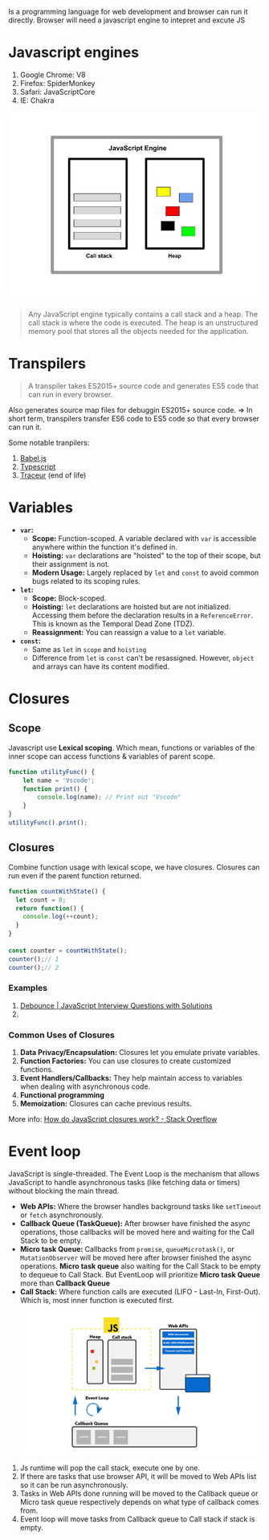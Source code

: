 Is a programming language for web development and browser can run it directly. 
Browser will need a javascript engine to intepret and excute JS

# Javascript engines
1. Google Chrome: V8
2. Firefox: SpiderMonkey
3. Safari: JavaScriptCore
4. IE: Chakra

![Javascript engine](/img/javascript-engine.jpeg)

> Any JavaScript engine typically contains a call stack and a heap. The call stack is where the code is executed. The heap is an unstructured memory pool that stores all the objects needed for the application.

# Transpilers

> A transpiler takes ES2015+ source code and generates ES5 code that can run in every browser. 

Also generates source map files for debuggin ES2015+ source code.
=> In short term, transpilers transfer ES6 code to ES5 code so that every browser can run it.

Some notable tranpilers:
1. [Babel.js](https://babeljs.io/docs/)
2. [Typescript](https://code.visualstudio.com/docs)
3. [Traceur](https://github.com/google/traceur-compiler) (end of life)

# Variables
- **`var`:**
    - **Scope:** Function-scoped. A variable declared with `var` is accessible anywhere within the function it's defined in.
    - **Hoisting:** `var` declarations are "hoisted" to the top of their scope, but their assignment is not.
    - **Modern Usage:** Largely replaced by `let` and `const` to avoid common bugs related to its scoping rules.
- **`let`:**
    - **Scope:** Block-scoped.
    - **Hoisting:** `let` declarations are hoisted but are not initialized. Accessing them before the declaration results in a `ReferenceError`. This is known as the Temporal Dead Zone (TDZ).
    - **Reassignment:** You can reassign a value to a `let` variable.
- **`const`:**
	- Same as `let` in `scope` and `hoisting`
    - Difference from `let` is `const` can't be resassigned. However, `object` and arrays can have its content modified.

# Closures
## Scope
Javascript use **Lexical scoping**. Which mean, functions or variables of the inner scope can access functions & variables of parent scope.
```javascript
function utilityFunc() {
	let name = 'Vscode';
	function print() {
		console.log(name); // Print out "Vscode"
	}
}
utilityFunc().print();
```

## Closures
Combine function usage with lexical scope, we have closures. Closures can run even if the parent function returned.
```javascript
function countWithState() {
  let count = 0;
  return function() {
    console.log(++count);
  }
}

const counter = countWithState();
counter();// 1
counter();// 2
```
### Examples
1. [Debounce | JavaScript Interview Questions with Solutions](https://www.greatfrontend.com/interviews/study/gfe75/questions/javascript/debounce)
2. 
###  Common Uses of Closures
1. **Data Privacy/Encapsulation:** Closures let you emulate private variables.
2. **Function Factories:** You can use closures to create customized functions.
3. **Event Handlers/Callbacks:** They help maintain access to variables when dealing with asynchronous code.
4. **Functional programming**
5. **Memoization:** Closures can cache previous results.

More info: [How do JavaScript closures work? - Stack Overflow](https://stackoverflow.com/questions/111102/how-do-javascript-closures-work?rq=2)
# Event loop
JavaScript is single-threaded. The Event Loop is the mechanism that allows JavaScript to handle asynchronous tasks (like fetching data or timers) without blocking the main thread.
- **Web APIs:** Where the browser handles background tasks like `setTimeout` or `fetch` asynchronously.
- **Callback Queue (TaskQueue):** After browser have finished the async operations, those callbacks will be moved here and waiting for the Call Stack to be empty.
- **Micro task Queue:** Callbacks from `promise`, `queueMicrotask()`, or `MutationObserver` will be moved here after browser finished the async operations. **Micro task queue** also waiting for the Call Stack to be empty to dequeue to Call Stack. But EventLoop will prioritize **Micro task Queue** more than **Callback Queue**
- **Call Stack:** Where function calls are executed (LIFO - Last-In, First-Out). Which is, most inner function is executed first.
![Event loop](/img/Event-loop.png)

1. Js runtime will pop the call stack, execute one by one.
2. If there are tasks that use browser API, it will be moved to Web APIs list so it can be run asynchronously.
3. Tasks in Web APIs done running will be moved to the Callback queue or Micro task queue respectively depends on what type of callback comes from.
4. Event loop will move tasks from Callback queue to Call stack if stack is empty.